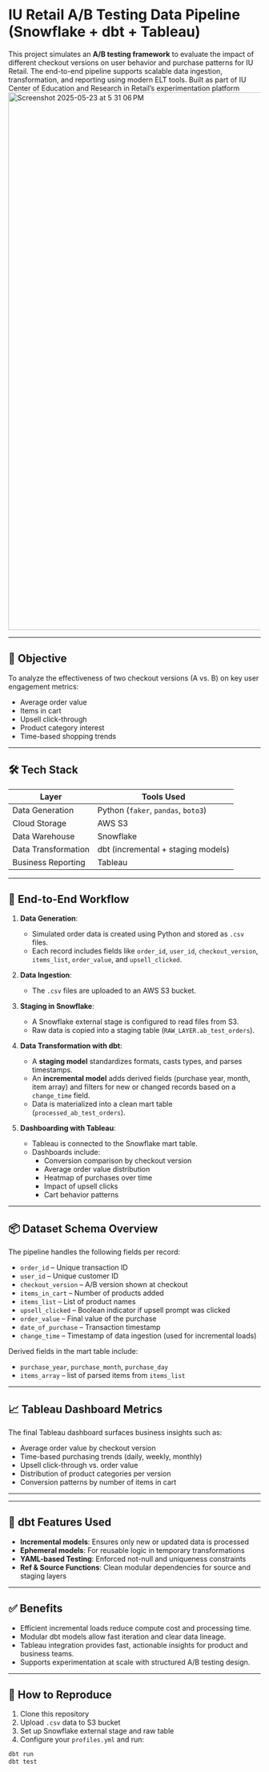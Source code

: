 # IU Retail A/B Testing Data Pipeline (Snowflake + dbt + Tableau)

This project simulates an **A/B testing framework** to evaluate the impact of different checkout versions on user behavior and purchase patterns for IU Retail. The end-to-end pipeline supports scalable data ingestion, transformation, and reporting using modern ELT tools.
Built as part of IU Center of Education and Research in Retail’s experimentation platform
<img width="1072" alt="Screenshot 2025-05-23 at 5 31 06 PM" src="https://github.com/user-attachments/assets/86328d86-9faf-43dc-ab58-361c7ebe7129" />


---

## 📌 Objective

To analyze the effectiveness of two checkout versions (A vs. B) on key user engagement metrics:

- Average order value
- Items in cart
- Upsell click-through
- Product category interest
- Time-based shopping trends

---

## 🛠️ Tech Stack

| Layer              | Tools Used                                       |
|-------------------|--------------------------------------------------|
| Data Generation    | Python (`faker`, `pandas`, `boto3`)              |
| Cloud Storage      | AWS S3                                           |
| Data Warehouse     | Snowflake                                        |
| Data Transformation| dbt (incremental + staging models)              |
| Business Reporting | Tableau                                          |

---

## 🔁 End-to-End Workflow

1. **Data Generation**: 
   - Simulated order data is created using Python and stored as `.csv` files.
   - Each record includes fields like `order_id`, `user_id`, `checkout_version`, `items_list`, `order_value`, and `upsell_clicked`.

2. **Data Ingestion**:
   - The `.csv` files are uploaded to an AWS S3 bucket.

3. **Staging in Snowflake**:
   - A Snowflake external stage is configured to read files from S3.
   - Raw data is copied into a staging table (`RAW_LAYER.ab_test_orders`).

4. **Data Transformation with dbt**:
   - A **staging model** standardizes formats, casts types, and parses timestamps.
   - An **incremental model** adds derived fields (purchase year, month, item array) and filters for new or changed records based on a `change_time` field.
   - Data is materialized into a clean mart table (`processed_ab_test_orders`).

5. **Dashboarding with Tableau**:
   - Tableau is connected to the Snowflake mart table.
   - Dashboards include:
     - Conversion comparison by checkout version
     - Average order value distribution
     - Heatmap of purchases over time
     - Impact of upsell clicks
     - Cart behavior patterns

---

## 📦 Dataset Schema Overview

The pipeline handles the following fields per record:

- `order_id` – Unique transaction ID
- `user_id` – Unique customer ID
- `checkout_version` – A/B version shown at checkout
- `items_in_cart` – Number of products added
- `items_list` – List of product names
- `upsell_clicked` – Boolean indicator if upsell prompt was clicked
- `order_value` – Final value of the purchase
- `date_of_purchase` – Transaction timestamp
- `change_time` – Timestamp of data ingestion (used for incremental loads)

Derived fields in the mart table include:
- `purchase_year`, `purchase_month`, `purchase_day`
- `items_array` – list of parsed items from `items_list`

---

## 📈 Tableau Dashboard Metrics

The final Tableau dashboard surfaces business insights such as:

- Average order value by checkout version
- Time-based purchasing trends (daily, weekly, monthly)
- Upsell click-through vs. order value
- Distribution of product categories per version
- Conversion patterns by number of items in cart

---

---

## 🧪 dbt Features Used

- **Incremental models**: Ensures only new or updated data is processed
- **Ephemeral models**: For reusable logic in temporary transformations
- **YAML-based Testing**: Enforced not-null and uniqueness constraints
- **Ref & Source Functions**: Clean modular dependencies for source and staging layers

---

## ✅ Benefits

- Efficient incremental loads reduce compute cost and processing time.
- Modular dbt models allow fast iteration and clear data lineage.
- Tableau integration provides fast, actionable insights for product and business teams.
- Supports experimentation at scale with structured A/B testing design.

---

## 🚀 How to Reproduce

1. Clone this repository
2. Upload `.csv` data to S3 bucket
3. Set up Snowflake external stage and raw table
4. Configure your `profiles.yml` and run:

```bash
dbt run
dbt test
